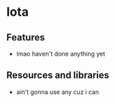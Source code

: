 # Iota

## Features
- lmao haven't done anything yet

## Resources and libraries
- ain't gonna use any cuz i can

